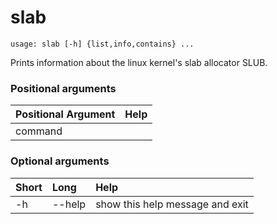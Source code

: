 <!-- THIS PART OF THIS FILE IS AUTOGENERATED. DO NOT MODIFY IT. See scripts/generate-docs.sh -->
# slab

```text
usage: slab [-h] {list,info,contains} ...

```

Prints information about the linux kernel's slab allocator SLUB.
### Positional arguments

|Positional Argument|Help|
| :--- | :--- |
|command||

### Optional arguments

|Short|Long|Help|
| :--- | :--- | :--- |
|-h|--help|show this help message and exit|

<!-- END OF AUTOGENERATED PART. Do not modify this line or the line below, they mark the end of the auto-generated part of the file. If you want to extend the documentation in a way which cannot easily be done by adding to the command help description, write below the following line. -->
<!-- ------------\>8---- ----\>8---- ----\>8------------ -->
